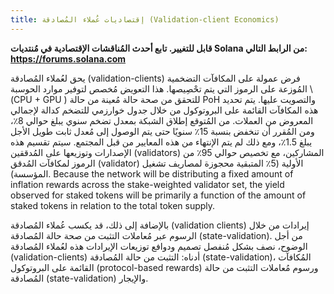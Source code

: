```yaml
---
title: إقتصاديات عُملاء المُصادقة (Validation-client Economics)
---
```


**قابل للتغيير. تابع أحدث المُناقشات الإقتصادية في مُنتديات Solana من الرابط التالي: https://forums.solana.com**

يحق لعُملاء المُصادقة (validation-clients) فرض عمولة على المكافآت التضخمية المُوزعة على الرموز التي يتم تحْصِيصها. هذا التعويض مُخصص لتوفير موارد الحوسبة \ (CPU + GPU \) للتحقق من صحة حالة مُعينة من حالة PoH والتصويت عليها. يتم تحديد هذه المكافآت القائمة على البروتوكول من خلال جدول خوارزمي للتضخم كدالة لإجمالي المعروض من العملات. من المُتوقع إطلاق الشبكة بمعدل تضخم سنوي يبلغ حوالي 8٪، ومن المُقرر أن تنخفض بنسبة 15٪ سنويًا حتى يتم الوصول إلى مُعدل ثابت طويل الأجل يبلغ 1.5٪، ومع ذلك لم يتم الإنتهاء من هذه المعايير من قبل المجتمع. سيتم تقسيم هذه الإصدارات وتوزيعها على المُدققين (validators) المشاركين، مع تخصيص حوالي 95٪ من الرموز لمكافآت المُدقق (validator) الأولية (5٪ المتبقية محجوزة لمصاريف تشغيل المؤسسة). Because the network will be distributing a fixed amount of inflation rewards across the stake-weighted validator set, the yield observed for staked tokens will be primarily a function of the amount of staked tokens in relation to the total token supply.

بالإضافة إلى ذلك، قد يكسب عُملاء المُصادقة (validation clients) إيرادات من خلال الرسوم عبر مُعاملات التثبت من صحة حالة المُصادقة (state-validation). من أجل الوضوح، نصف بشكل مُنفصل تصميم ودوافع توزيعات الإيرادات هذه لعُملاء المُصادقة (validation-clients) أدناه: التثبت من حالة المُصادقة (state-validation)، المُكافآت القائمة على البروتوكول (protocol-based rewards) ورسوم مُعاملات التثبت من حالة المُصادقة (state-validation) والإيجار.
